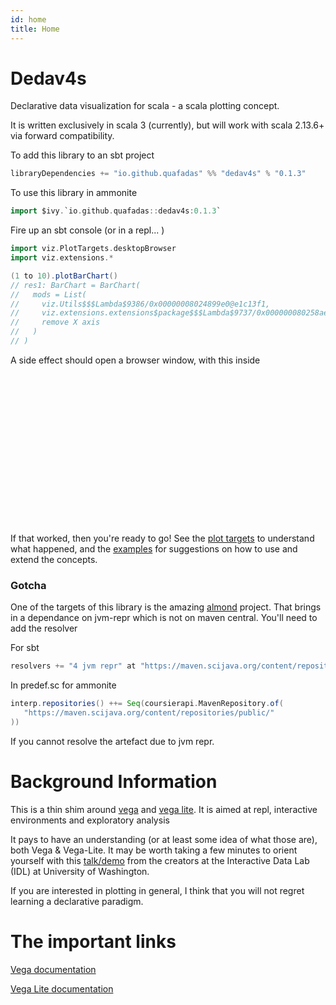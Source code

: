```yaml
---
id: home
title: Home
---
```

# Dedav4s

Declarative data visualization for scala - a scala plotting concept. 

It is written exclusively in scala 3 (currently), but will work with scala 2.13.6+ via forward compatibility.

<head>
        <meta charset="utf-8" />
        <!-- Import Vega & Vega-Lite -->
        <script src="https://cdn.jsdelivr.net/npm/vega@5"></script>
        <script src="https://cdn.jsdelivr.net/npm/vega-lite@5"></script>
        <!-- Import vega-embed -->
        <script src="https://cdn.jsdelivr.net/npm/vega-embed@5"></script>
        <style>
		    div.viz {
                width: 25vmin;
                height:25vmin;
                style="position: fixed; left: 0; right: 0; top: 0; bottom: 0"
            }
        </style>
</head>

To add this library to an sbt project
```scala
libraryDependencies += "io.github.quafadas" %% "dedav4s" % "0.1.3"
```
To use this library in ammonite
```scala
import $ivy.`io.github.quafadas::dedav4s:0.1.3`
```

Fire up an sbt console (or in a repl... )

```scala
import viz.PlotTargets.desktopBrowser
import viz.extensions.*
```


```scala
(1 to 10).plotBarChart()
// res1: BarChart = BarChart(
//   mods = List(
//     viz.Utils$$$Lambda$9386/0x00000008024899e0@e1c13f1,
//     viz.extensions.extensions$package$$$Lambda$9737/0x000000080258aec8@1c5e412b,
//     remove X axis
//   )
// )
```

A side effect should open a browser window, with this inside



<div id="viz_XyPhc6Vc" class="viz"></div>

<script type="text/javascript">
const specXyPhc6Vc = {
  "$schema": "https://vega.github.io/schema/vega/v5.json",
  "description": "A basic bar chart example, with value labels shown upon mouse hover.",
  "padding": 5,
  "data": [
    {
      "name": "table",
      "values": [
        {
          "category": "akCZ2Yhm",
          "amount": 1
        },
        {
          "category": "VJCSf81n",
          "amount": 2
        },
        {
          "category": "8m4Lsqxi",
          "amount": 3
        },
        {
          "category": "x7VFqPFC",
          "amount": 4
        },
        {
          "category": "uwiNGwo9",
          "amount": 5
        },
        {
          "category": "8lXsxyTO",
          "amount": 6
        },
        {
          "category": "8RmHprxI",
          "amount": 7
        },
        {
          "category": "dLV8QrP7",
          "amount": 8
        },
        {
          "category": "99VCsP2N",
          "amount": 9
        },
        {
          "category": "aQbcQRwk",
          "amount": 10
        }
      ]
    }
  ],
  "signals": [
    {
      "name": "tooltip",
      "value": {
        
      },
      "on": [
        {
          "events": "rect:mouseover",
          "update": "datum"
        },
        {
          "events": "rect:mouseout",
          "update": "{}"
        }
      ]
    },
    {
      "name": "height",
      "init": "isFinite(containerSize()[1]) ? containerSize()[1] : 200",
      "on": [
        {
          "update": "isFinite(containerSize()[1]) ? containerSize()[1] : 200",
          "events": "window:resize"
        }
      ]
    },
    {
      "name": "width",
      "init": "isFinite(containerSize()[0]) ? containerSize()[0] : 200",
      "on": [
        {
          "update": "isFinite(containerSize()[0]) ? containerSize()[0] : 200",
          "events": "window:resize"
        }
      ]
    }
  ],
  "scales": [
    {
      "name": "xscale",
      "type": "band",
      "domain": {
        "data": "table",
        "field": "category"
      },
      "range": "width",
      "padding": 0.05,
      "round": true
    },
    {
      "name": "yscale",
      "domain": {
        "data": "table",
        "field": "amount"
      },
      "nice": true,
      "range": "height"
    }
  ],
  "axes": [
    {
      "orient": "left",
      "scale": "yscale"
    }
  ],
  "marks": [
    {
      "type": "rect",
      "from": {
        "data": "table"
      },
      "encode": {
        "enter": {
          "x": {
            "scale": "xscale",
            "field": "category"
          },
          "width": {
            "scale": "xscale",
            "band": 1
          },
          "y": {
            "scale": "yscale",
            "field": "amount"
          },
          "y2": {
            "scale": "yscale",
            "value": 0
          }
        },
        "update": {
          "fill": {
            "value": "steelblue"
          }
        },
        "hover": {
          "fill": {
            "value": "red"
          }
        }
      }
    },
    {
      "type": "text",
      "encode": {
        "enter": {
          "align": {
            "value": "center"
          },
          "baseline": {
            "value": "bottom"
          },
          "fill": {
            "value": "#333"
          }
        },
        "update": {
          "x": {
            "scale": "xscale",
            "signal": "tooltip.category",
            "band": 0.5
          },
          "y": {
            "scale": "yscale",
            "signal": "tooltip.amount",
            "offset": -2
          },
          "text": {
            "signal": "tooltip.amount"
          },
          "fillOpacity": [
            {
              "test": "datum === tooltip",
              "value": 0
            },
            {
              "value": 1
            }
          ]
        }
      }
    }
  ],
  "autosize": {
    "type": "fit",
    "resize": true,
    "contains": "padding"
  }
}
vegaEmbed('#viz_XyPhc6Vc', specXyPhc6Vc , {
    renderer: "canvas", // renderer (canvas or svg)
    container: "#viz_XyPhc6Vc", // parent DOM container
    hover: true, // enable hover processing
    actions: {
        editor : true
    }
}).then(function(result) {

})
</script>
If that worked, then you're ready to go! See the [plot targets](explanation/plotTargets.md) to understand what happened, and the [examples](explanation/examples.md) for suggestions on how to use and extend the concepts.

### Gotcha
One of the targets of this library is the amazing [almond](https://almond.sh) project. That brings in a dependance on jvm-repr which is not on maven central. You'll need to add the resolver 

For sbt
```scala
resolvers += "4 jvm repr" at "https://maven.scijava.org/content/repositories/public/"
```

In predef.sc for ammonite

```scala
interp.repositories() ++= Seq(coursierapi.MavenRepository.of(
   "https://maven.scijava.org/content/repositories/public/"
))
```
If you cannot resolve the artefact due to jvm repr.
# Background Information
This is a thin shim around [vega](https://vega.github.io/vega/) and [vega lite](https://vega.github.io/vega-lite/). It is aimed at repl, interactive environments and exploratory analysis

It pays to have an understanding (or at least some idea of what those are), both Vega & Vega-Lite. It may be worth taking a few minutes to orient yourself with this [talk/demo](https://www.youtube.com/watch?v=9uaHRWj04D4) from the creators at the Interactive Data Lab (IDL) at University of Washington.

If you are interested in plotting in general, I think that you will not regret learning a declarative paradigm.

# The important links
[Vega documentation](https://vega.github.io/vega/docs/)

[Vega Lite documentation](https://vega.github.io/vega-lite/docs/)
